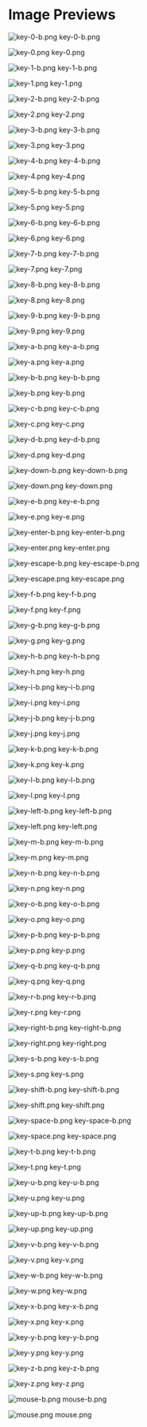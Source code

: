 # Image Previews

![key-0-b.png](key-0-b.png) key-0-b.png

![key-0.png](key-0.png) key-0.png

![key-1-b.png](key-1-b.png) key-1-b.png

![key-1.png](key-1.png) key-1.png

![key-2-b.png](key-2-b.png) key-2-b.png

![key-2.png](key-2.png) key-2.png

![key-3-b.png](key-3-b.png) key-3-b.png

![key-3.png](key-3.png) key-3.png

![key-4-b.png](key-4-b.png) key-4-b.png

![key-4.png](key-4.png) key-4.png

![key-5-b.png](key-5-b.png) key-5-b.png

![key-5.png](key-5.png) key-5.png

![key-6-b.png](key-6-b.png) key-6-b.png

![key-6.png](key-6.png) key-6.png

![key-7-b.png](key-7-b.png) key-7-b.png

![key-7.png](key-7.png) key-7.png

![key-8-b.png](key-8-b.png) key-8-b.png

![key-8.png](key-8.png) key-8.png

![key-9-b.png](key-9-b.png) key-9-b.png

![key-9.png](key-9.png) key-9.png

![key-a-b.png](key-a-b.png) key-a-b.png

![key-a.png](key-a.png) key-a.png

![key-b-b.png](key-b-b.png) key-b-b.png

![key-b.png](key-b.png) key-b.png

![key-c-b.png](key-c-b.png) key-c-b.png

![key-c.png](key-c.png) key-c.png

![key-d-b.png](key-d-b.png) key-d-b.png

![key-d.png](key-d.png) key-d.png

![key-down-b.png](key-down-b.png) key-down-b.png

![key-down.png](key-down.png) key-down.png

![key-e-b.png](key-e-b.png) key-e-b.png

![key-e.png](key-e.png) key-e.png

![key-enter-b.png](key-enter-b.png) key-enter-b.png

![key-enter.png](key-enter.png) key-enter.png

![key-escape-b.png](key-escape-b.png) key-escape-b.png

![key-escape.png](key-escape.png) key-escape.png

![key-f-b.png](key-f-b.png) key-f-b.png

![key-f.png](key-f.png) key-f.png

![key-g-b.png](key-g-b.png) key-g-b.png

![key-g.png](key-g.png) key-g.png

![key-h-b.png](key-h-b.png) key-h-b.png

![key-h.png](key-h.png) key-h.png

![key-i-b.png](key-i-b.png) key-i-b.png

![key-i.png](key-i.png) key-i.png

![key-j-b.png](key-j-b.png) key-j-b.png

![key-j.png](key-j.png) key-j.png

![key-k-b.png](key-k-b.png) key-k-b.png

![key-k.png](key-k.png) key-k.png

![key-l-b.png](key-l-b.png) key-l-b.png

![key-l.png](key-l.png) key-l.png

![key-left-b.png](key-left-b.png) key-left-b.png

![key-left.png](key-left.png) key-left.png

![key-m-b.png](key-m-b.png) key-m-b.png

![key-m.png](key-m.png) key-m.png

![key-n-b.png](key-n-b.png) key-n-b.png

![key-n.png](key-n.png) key-n.png

![key-o-b.png](key-o-b.png) key-o-b.png

![key-o.png](key-o.png) key-o.png

![key-p-b.png](key-p-b.png) key-p-b.png

![key-p.png](key-p.png) key-p.png

![key-q-b.png](key-q-b.png) key-q-b.png

![key-q.png](key-q.png) key-q.png

![key-r-b.png](key-r-b.png) key-r-b.png

![key-r.png](key-r.png) key-r.png

![key-right-b.png](key-right-b.png) key-right-b.png

![key-right.png](key-right.png) key-right.png

![key-s-b.png](key-s-b.png) key-s-b.png

![key-s.png](key-s.png) key-s.png

![key-shift-b.png](key-shift-b.png) key-shift-b.png

![key-shift.png](key-shift.png) key-shift.png

![key-space-b.png](key-space-b.png) key-space-b.png

![key-space.png](key-space.png) key-space.png

![key-t-b.png](key-t-b.png) key-t-b.png

![key-t.png](key-t.png) key-t.png

![key-u-b.png](key-u-b.png) key-u-b.png

![key-u.png](key-u.png) key-u.png

![key-up-b.png](key-up-b.png) key-up-b.png

![key-up.png](key-up.png) key-up.png

![key-v-b.png](key-v-b.png) key-v-b.png

![key-v.png](key-v.png) key-v.png

![key-w-b.png](key-w-b.png) key-w-b.png

![key-w.png](key-w.png) key-w.png

![key-x-b.png](key-x-b.png) key-x-b.png

![key-x.png](key-x.png) key-x.png

![key-y-b.png](key-y-b.png) key-y-b.png

![key-y.png](key-y.png) key-y.png

![key-z-b.png](key-z-b.png) key-z-b.png

![key-z.png](key-z.png) key-z.png

![mouse-b.png](mouse-b.png) mouse-b.png

![mouse.png](mouse.png) mouse.png

